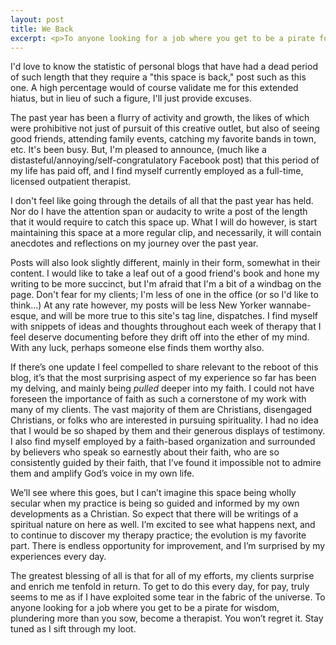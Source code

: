 ```yaml
---
layout: post
title: We Back
excerpt: <p>To anyone looking for a job where you get to be a pirate for wisdom, plundering more than you sow, become a therapist.</p>
---
```


I'd love to know the statistic of personal blogs that have had a dead period of such length that they require a "this space is back," post such as this one. A high percentage would of course validate me for this extended hiatus, but in lieu of such a figure, I'll just provide excuses.

The past year has been a flurry of activity and growth, the likes of which were prohibitive not just of pursuit of this creative outlet, but also of seeing good friends, attending family events, catching my favorite bands in town, etc. It's been busy. But, I'm pleased to announce, (much like a distasteful/annoying/self-congratulatory Facebook post) that this period of my life has paid off, and I find myself currently employed as a full-time, licensed outpatient therapist.

I don't feel like going through the details of all that the past year has held. Nor do I have the attention span or audacity to write a post of the length that it would require to catch this space up. What I will do however, is start maintaining this space at a more regular clip, and necessarily, it will contain anecdotes and reflections on my journey over the past year.

Posts will also look slightly different, mainly in their form, somewhat in their content. I would like to take a leaf out of a good friend's book and hone my writing to be more succinct, but I'm afraid that I'm a bit of a windbag on the page. Don't fear for my clients; I'm less of one in the office (or so I'd like to think...) At any rate however, my posts will be less New Yorker wannabe-esque, and will be more true to this site's tag line, dispatches. I find myself with snippets of ideas and thoughts throughout each week of therapy that I feel deserve documenting before they drift off into the ether of my mind. With any luck, perhaps someone else finds them worthy also.

If there’s one update I feel compelled to share relevant to the reboot of this blog, it’s that the most surprising aspect of my experience so far has been my delving, and mainly being <i>pulled</i> deeper into my faith. I could not have foreseen the importance of faith as such a cornerstone of my work with many of my clients. The vast majority of them are Christians, disengaged Christians, or folks who are interested in pursuing spirituality. I had no idea that I would be so shaped by them and their generous displays of testimony. I also find myself employed by a faith-based organization and surrounded by believers who speak so earnestly about their faith, who are so consistently guided by their faith, that I’ve found it impossible not to admire them and amplify God’s voice in my own life.

We’ll see where this goes, but I can’t imagine this space being wholly secular when my practice is being so guided and informed by my own developments as a Christian. So expect that there will be writings of a spiritual nature on here as well. I’m excited to see what happens next, and to continue to discover my therapy practice; the evolution is my favorite part. There is endless opportunity for improvement, and I’m surprised by my experiences every day.

The greatest blessing of all is that for all of my efforts, my clients surprise and enrich me tenfold in return. To get to do this every day, for pay, truly seems to me as if I have exploited some tear in the fabric of the universe. To anyone looking for a job where you get to be a pirate for wisdom, plundering more than you sow, become a therapist. You won’t regret it. Stay tuned as I sift through my loot.
